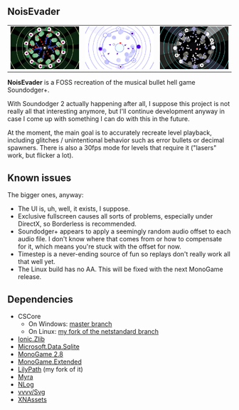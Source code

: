 ## NoisEvader

<table border="0px">
 <tr>
   <td><img src="https://github.com/sk-zk/NoisEvader/blob/master/screen1.png"></td>
   <td><img src="https://github.com/sk-zk/NoisEvader/blob/master/screen2.png"></td>
   <td><img src="https://github.com/sk-zk/NoisEvader/blob/master/screen3.png"></td>
  </tr>
</table>

**NoisEvader** is a FOSS recreation of the musical bullet hell game Soundodger+.

With Soundodger 2 actually happening after all, I suppose this project is not really all that interesting anymore, but I'll continue development anyway
in case I come up with something I can do with this in the future.

At the moment, the main goal is to accurately recreate level playback, including glitches / unintentional behavior such as error bullets
or decimal spawners. There is also a 30fps mode for levels that require it ("lasers" work, but flicker a lot).

## Known issues
The bigger ones, anyway:
* The UI is, uh, well, it exists, I suppose.
* Exclusive fullscreen causes all sorts of problems, especially under DirectX, so Borderless is recommended.
* Soundodger+ appears to apply a seemingly random audio offset to each audio file. I don't know where that comes from
or how to compensate for it, which means you're stuck with the offset for now.
* Timestep is a never-ending source of fun so replays don't really work all that well yet.
* The Linux build has no AA. This will be fixed with the next MonoGame release.

## Dependencies

* CSCore
  * On Windows: [master branch](https://github.com/filoe/cscore/tree/master)
  * On Linux: [my fork of the netstandard branch](https://github.com/sk-zk/cscore/tree/netstandard)
* [Ionic.Zlib](https://www.nuget.org/packages/Ionic.Zlib.Core/)
* [Microsoft.Data.Sqlite](https://www.nuget.org/packages/Microsoft.Data.Sqlite)
* [MonoGame 2.8](https://www.monogame.net/)
* [MonoGame.Extended](https://github.com/craftworkgames/MonoGame.Extended)
* [LilyPath](https://github.com/sk-zk/LilyPath) (my fork of it)
* [Myra](https://github.com/rds1983/Myra)
* [NLog](https://nlog-project.org/)
* [vvvv/Svg](https://www.nuget.org/packages/Svg/3.1.1?_src=template)
* [XNAssets](https://github.com/rds1983/XNAssets)
